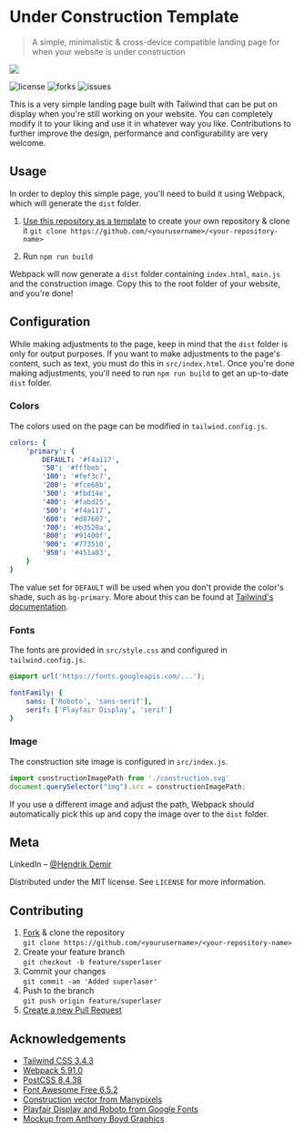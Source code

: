 # Under Construction Template
> A simple, minimalistic & cross-device compatible landing page for when your website is under construction

<img src="https://github.com/hendrikdemir/under-construction-template/blob/main/demo.jpg"/>

![license](https://img.shields.io/github/license/hendrikdemir/under-construction-template)
![forks](https://img.shields.io/github/forks/hendrikdemir/under-construction-template)
![issues](https://img.shields.io/github/issues/hendrikdemir/under-construction-template)

This is a very simple landing page built with Tailwind that can be put on display when you're still working on your website. You can completely modify it to your liking and use it in whatever way you like. Contributions to further improve the design, performance and configurability are very welcome.

## Usage

In order to deploy this simple page, you'll need to build it using Webpack, which will generate the `dist` folder.

1. [Use this repository as a template](https://github.com/new?template_name=under-construction-template&template_owner=hendrikdemir) to create your own repository & clone it `git clone https://github.com/<yourusername>/<your-repository-name>`

2. Run `npm run build`

Webpack will now generate a `dist` folder containing `index.html`, `main.js` and the construction image. Copy this to the root folder of your website, and you're done!

## Configuration

While making adjustments to the page, keep in mind that the `dist` folder is only for output purposes. If you want to make adjustments to the page's content, such as text, you must do this in `src/index.html`. Once you're done making adjustments, you'll need to run `npm run build` to get an up-to-date `dist` folder.

### Colors

The colors used on the page can be modified in `tailwind.config.js`.

```yml
colors: {
    'primary': {
        DEFAULT: '#f4a117',
        '50': '#fffbeb',
        '100': '#fef3c7',
        '200': '#fce68b',
        '300': '#fbd14e',
        '400': '#fabd25',
        '500': '#f4a117',
        '600': '#d87607',
        '700': '#b3520a',
        '800': '#91400f',
        '900': '#773510',
        '950': '#451a03',
    }
}
```

The value set for `DEFAULT` will be used when you don't provide the color's shade, such as `bg-primary`. More about this can be found at [Tailwind's documentation](https://tailwindcss.com/docs/configuration).

### Fonts

The fonts are provided in `src/style.css` and configured in `tailwind.config.js`.

```css
@import url('https://fonts.googleapis.com/...');
```

```yml
fontFamily: {
    sans: ['Roboto', 'sans-serif'],
    serif: ['Playfair Display', 'serif']
}
```

### Image

The construction site image is configured in `src/index.js`.

```js
import constructionImagePath from './construction.svg'
document.querySelector("img").src = constructionImagePath;
```

If you use a different image and adjust the path, Webpack should automatically pick this up and copy the image over to the `dist` folder.

## Meta

LinkedIn – [@Hendrik Demir](https://www.linkedin.com/in/hendrik-demir/)

Distributed under the MIT license. See ``LICENSE`` for more information.

## Contributing

1. [Fork](https://github.com/hendrikdemir/under-construction-template/fork) & clone the repository  
`git clone https://github.com/<yourusername>/<your-repository-name>`
2. Create your feature branch  
`git checkout -b feature/superlaser`
3. Commit your changes  
`git commit -am 'Added superlaser'`
4. Push to the branch  
`git push origin feature/superlaser`
5. [Create a new Pull Request](https://github.com/hendrikdemir/under-construction-template/compare)

## Acknowledgements
- [Tailwind CSS 3.4.3](https://tailwindcss.com)
- [Webpack 5.91.0](https://webpack.js.org)
- [PostCSS 8.4.38](https://postcss.org)
- [Font Awesome Free 6.5.2](https://fontawesome.com)
- [Construction vector from Manypixels](https://www.manypixels.co/)
- [Playfair Display and Roboto from Google Fonts](https://fonts.google.com)
- [Mockup from Anthony Boyd Graphics](https://www.anthonyboyd.graphics/mockups/front-view-iphone-x-and-macbook-pro-mockup/)